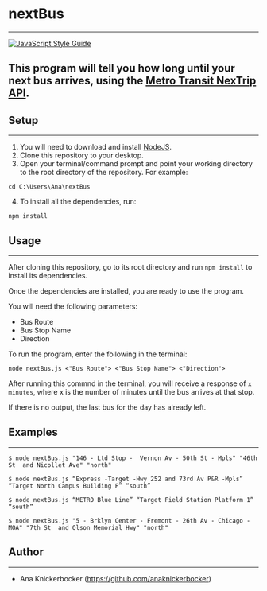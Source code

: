 # nextBus
-----
[![JavaScript Style Guide](https://img.shields.io/badge/code_style-standard-brightgreen.svg)](https://standardjs.com)

This program will tell you how long until your next bus arrives, using the [Metro Transit NexTrip API](http://svc.metrotransit.org/).
-----

## Setup
-----
1. You will need to download and install [NodeJS](https://nodejs.org/en/download/).
2. Clone this repository to your desktop.
3. Open your terminal/command prompt and point your working directory to the root directory of the repository. For example:

```
cd C:\Users\Ana\nextBus
```
4. To install all the dependencies, run:
```
npm install
```

## Usage
-----
After cloning this repository, go to its root directory and run `npm install` to install its dependencies.

Once the dependencies are installed, you are ready to use the program.

You will need the following parameters:
- Bus Route
- Bus Stop Name
- Direction

To run the program, enter the following in the terminal:
```
node nextBus.js <"Bus Route"> <"Bus Stop Name"> <"Direction">
```

After running this commnd in the terminal, you will receive a response of `x minutes`, where x is the number of minutes until the bus arrives at that stop.

If there is no output, the last bus for the day has already left.

## Examples
-----
```
$ node nextBus.js "146 - Ltd Stop -  Vernon Av - 50th St - Mpls" "46th St  and Nicollet Ave" "north"
```

```
$ node nextBus.js “Express -Target -Hwy 252 and 73rd Av P&R -Mpls” “Target North Campus Building F” “south”
```

```
$ node nextBus.js “METRO Blue Line” “Target Field Station Platform 1” “south”
```

```
$ node nextBus.js "5 - Brklyn Center - Fremont - 26th Av - Chicago - MOA" "7th St  and Olson Memorial Hwy" "north"
```
## Author
-----
- Ana Knickerbocker (https://github.com/anaknickerbocker)